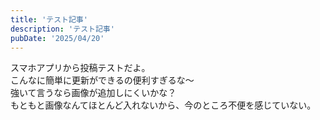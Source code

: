 ```yaml
---
title: 'テスト記事'
description: 'テスト記事'
pubDate: '2025/04/20'
---
```


スマホアプリから投稿テストだよ。  
こんなに簡単に更新ができるの便利すぎるな〜  
強いて言うなら画像が追加しにくいかな？  
もともと画像なんてほとんど入れないから、今のところ不便を感じていない。
